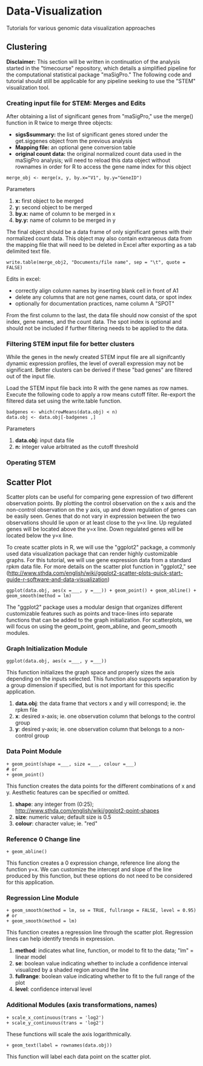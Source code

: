 # Data-Visualization
Tutorials for various genomic data visualization approaches
## Clustering
**Disclaimer:**
This section will be written in continuation of the analysis started in the "timecourse" repository, which details a simplified pipeline for the computational statistical package "maSigPro." The following code and tutorial should still be applicable for any pipeline seeking to use the "STEM" visualization tool.

### Creating input file for STEM: Merges and Edits
After obtaining a list of significant genes from "maSigPro," use the merge() function in R twice to merge three objects:
* **sigs$summary:** the list of significant genes stored under the get.siggenes object from the previous analysis
* **Mapping file:** an optional gene conversion table
* **original count data:** the original normalized count data used in the maSigPro analysis; will need to reload this data object without rownames in order for R to access the gene name index for this object
```
merge_obj <- merge(x, y, by.x="V1", by.y="GeneID")
```
Parameters
1. **x:** first object to be merged
2. **y:** second object to be merged
3. **by.x:** name of column to be merged in x
4. **by.y:** name of column to be merged in y

The final object should be a data frame of only significant genes with their normalized count data. This object may also contain extraneous data from the mapping file that will need to be deleted in Excel after exporting as a tab delimited text file. 
```
write.table(merge_obj2, "Documents/file name", sep = "\t", quote = FALSE)
```
Edits in excel:
* correctly align column names by inserting blank cell in front of A1
* delete any columns that are not gene names, count data, or spot index
* optionally for documentation practices, name column A "SPOT"

From the first column to the last, the data file should now consist of the spot index, gene names, and the count data. The spot index is optional and should not be included if further filtering needs to be applied to the data.

### Filtering STEM input file for better clusters
While the genes in the newly created STEM input file are all signifcantly dynamic expression profiles, the level of overall expression may not be significant. Better clusters can be derived if these "bad genes" are filtered out of the input file.

Load the STEM input file back into R with the gene names as row names. Execute the following code to apply a row means cutoff filter. Re-export the filtered data set using the write.table function.
```
badgenes <- which(rowMeans(data.obj) < n)
data.obj <- data.obj[-badgenes ,]
```
Parameters
1. **data.obj:** input data file
2. **n:** integer value arbitrated as the cutoff threshold

### Operating STEM



## Scatter Plot
Scatter plots can be useful for comparing gene expression of two different observation points. By plotting the control observation on the x axis and the non-control observation on the y axis, up and down regulation of genes can be easily seen. Genes that do not vary in expression between the two observations should lie upon or at least close to the y=x line. Up regulated genes will be located above the y=x line. Down regulated genes will be located below the y=x line. 

To create scatter plots in R, we will use the "ggplot2" package, a commonly used data visualization package that can render highly customizable graphs. For this tutorial, we will use gene expression data from a standard rpkm data file. For more details on the scatter plot function in "ggplot2," see (http://www.sthda.com/english/wiki/ggplot2-scatter-plots-quick-start-guide-r-software-and-data-visualization)
```
ggplot(data.obj, aes(x =___, y =___)) + geom_point() + geom_abline() + geom_smooth(method = lm)
```
The "ggplot2" package uses a modular design that organizes different customizable features such as points and trace-lines into separate functions that can be added to the graph initialization. For scatterplots, we will focus on using the geom_point, geom_abline, and geom_smooth modules.

### Graph Initialization Module
```
ggplot(data.obj, aes(x =___, y =___))
```
This function initializes the graph space and properly sizes the axis depending on the inputs selected. This function also supports separation by a group dimension if specified, but is not important for this specific application.
1. **data.obj**: the data frame that vectors x and y will correspond; ie. the rpkm file
2. **x**: desired x-axis; ie. one observation column that belongs to the control group
3. **y**: desired y-axis; ie. one observation column that belongs to a non-control group

### Data Point Module
```
+ geom_point(shape =___, size =___, colour =___)
# or
+ geom_point()
```
This function creates the data points for the different combinations of x and y. Aesthetic features can be specified or omitted.
1. **shape**: any integer from (0:25); http://www.sthda.com/english/wiki/ggplot2-point-shapes 
2. **size**: numeric value; default size is 0.5
3. **colour**: character value; ie. "red"

### Reference 0 Change line
```
+ geom_abline()
```
This function creates a 0 expression change, reference line along the function y=x. We can customize the intercept and slope of the line produced by this function, but these options do not need to be considered for this application.

### Regression Line Module
```
+ geom_smooth(method = lm, se = TRUE, fullrange = FALSE, level = 0.95)
# or
+ geom_smooth(method = lm)
```
This function creates a regression line through the scatter plot. Regression lines can help identify trends in expression.
1. **method**: indicates what line, function, or model to fit to the data; "lm" = linear model
2. **se**: boolean value indicating whether to include a confidence interval visualized by a shaded region around the line
3. **fullrange**: boolean value indicating whether to fit to the full range of the plot
4. **level**: confidence interval level

### Additional Modules (axis transformations, names)
```
+ scale_x_continuous(trans = 'log2')
+ scale_y_continuous(trans = 'log2')
```
These functions will scale the axis logarithmically.

```
+ geom_text(label = rownames(data.obj))
```
This function will label each data point on the scatter plot.
